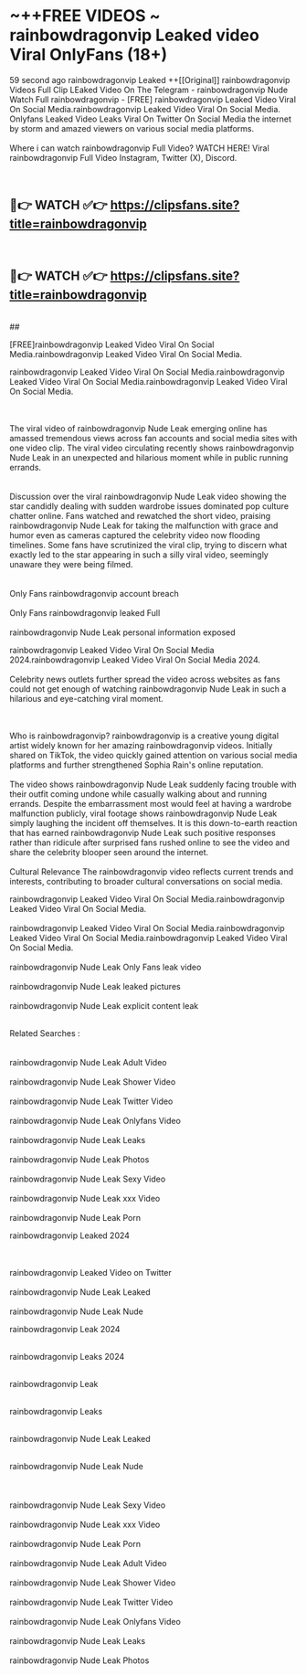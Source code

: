 # ~++FREE VIDEOS ~ rainbowdragonvip Leaked video Viral OnlyFans (18+)<br>


59 second ago rainbowdragonvip Leaked ++[[Original]] rainbowdragonvip Videos Full Clip LEaked Video On The Telegram  - rainbowdragonvip Nude  Watch Full rainbowdragonvip - [FREE] rainbowdragonvip Leaked Video Viral On Social Media.rainbowdragonvip Leaked Video Viral On Social Media.   Onlyfans Leaked Video Leaks Viral On Twitter On Social Media the internet by storm and amazed viewers on various social media platforms. <br><br>
Where i can watch rainbowdragonvip Full Video? WATCH HERE! Viral rainbowdragonvip Full Video Instagram, Twitter (X), Discord. <br>


 <br>

##  🔴👉 WATCH ✅👉  <a href="https://clipsfans.site?title=rainbowdragonvip&ref=git">https://clipsfans.site?title=rainbowdragonvip</a> <br>
  <br>

##  🔴👉 WATCH ✅👉  <a href="https://clipsfans.site?title=rainbowdragonvip&ref=git">https://clipsfans.site?title=rainbowdragonvip</a> <br>
  <br>
  ##



[FREE]rainbowdragonvip Leaked Video Viral On Social Media.rainbowdragonvip Leaked Video Viral On Social Media. <br>

rainbowdragonvip Leaked Video Viral On Social Media.rainbowdragonvip Leaked Video Viral On Social Media.rainbowdragonvip Leaked Video Viral On Social Media. <br>


  <br>

  <br>
The viral video of rainbowdragonvip Nude Leak emerging online has amassed tremendous views across fan accounts and social media sites with one video clip. The viral video circulating recently shows rainbowdragonvip Nude Leak in an unexpected and hilarious moment while in public running errands.<br>
<br>


<br>
Discussion over the viral rainbowdragonvip Nude Leak video showing the star candidly dealing with sudden wardrobe issues dominated pop culture chatter online. Fans watched and rewatched the short video, praising rainbowdragonvip Nude Leak for taking the malfunction with grace and humor even as cameras captured the celebrity video now flooding timelines. Some fans have scrutinized the viral clip, trying to discern what exactly led to the star appearing in such a silly viral video, seemingly unaware they were being filmed.<br>
<br>
<br> 
Only Fans rainbowdragonvip account breach<br>
<br>
Only Fans rainbowdragonvip leaked Full <br>
<br>
rainbowdragonvip Nude Leak personal information exposed<br>

rainbowdragonvip Leaked Video Viral On Social Media 2024.rainbowdragonvip Leaked Video Viral On Social Media 2024. <br>
<br>
Celebrity news outlets further spread the video across websites as fans could not get enough of watching rainbowdragonvip Nude Leak in such a hilarious and eye-catching viral moment.<br>
<br>

<br>
Who is rainbowdragonvip? rainbowdragonvip is a creative young digital artist widely known for her amazing rainbowdragonvip videos. Initially shared on TikTok, the video quickly gained attention on various social media platforms and further strengthened Sophia Rain's online reputation.<br>
<br>
The video shows rainbowdragonvip Nude Leak suddenly facing trouble with their outfit coming undone while casually walking about and running errands. Despite the embarrassment most would feel at having a wardrobe malfunction publicly, viral footage shows rainbowdragonvip Nude Leak simply laughing the incident off themselves. It is this down-to-earth reaction that has earned rainbowdragonvip Nude Leak such positive responses rather than ridicule after surprised fans rushed online to see the video and share the celebrity blooper seen around the internet.<br>
<br>
Cultural Relevance The rainbowdragonvip video reflects current trends and interests, contributing to broader cultural conversations on social media.<br>

rainbowdragonvip Leaked Video Viral On Social Media.rainbowdragonvip Leaked Video Viral On Social Media.<br>
<br>
rainbowdragonvip Leaked Video Viral On Social Media.rainbowdragonvip Leaked Video Viral On Social Media.rainbowdragonvip Leaked Video Viral On Social Media.<br>
<br>
rainbowdragonvip Nude Leak Only Fans leak video<br>
<br>
rainbowdragonvip Nude Leak leaked pictures<br>
<br>
rainbowdragonvip Nude Leak explicit content leak<br>


<br>
Related Searches :<br>
<br>

<br>
rainbowdragonvip Nude Leak Adult Video<br>
<br>
rainbowdragonvip Nude Leak Shower Video<br>
<br>
rainbowdragonvip Nude Leak Twitter Video<br>
<br>
rainbowdragonvip Nude Leak Onlyfans Video<br>
<br>
rainbowdragonvip Nude Leak Leaks<br>
<br>
rainbowdragonvip Nude Leak Photos<br>

<br>
rainbowdragonvip Nude Leak Sexy Video<br>
<br>
rainbowdragonvip Nude Leak xxx Video<br>
<br>
rainbowdragonvip Nude Leak Porn<br>

rainbowdragonvip  Leaked 2024 <br> <br>
<br>

rainbowdragonvip Leaked Video on Twitter <br>
<br>
rainbowdragonvip Nude Leak Leaked<br>
<br>
rainbowdragonvip Nude Leak Nude<br>


rainbowdragonvip  Leak 2024 <br> <br>



rainbowdragonvip  Leaks 2024 <br> <br>



 
rainbowdragonvip  Leak<br> <br>



rainbowdragonvip  Leaks<br> <br>


rainbowdragonvip Nude Leak Leaked<br> <br>

rainbowdragonvip Nude Leak Nude<br> <br>
<br> <br>
rainbowdragonvip Nude Leak Sexy Video
<br> <br>
rainbowdragonvip Nude Leak xxx Video
<br> <br>
rainbowdragonvip Nude Leak Porn
<br> <br>
rainbowdragonvip Nude Leak Adult Video
<br> <br>
rainbowdragonvip Nude Leak Shower Video
<br> <br>
rainbowdragonvip Nude Leak Twitter Video
<br> <br>
rainbowdragonvip Nude Leak Onlyfans Video
<br> <br>
rainbowdragonvip Nude Leak Leaks
<br> <br>
rainbowdragonvip Nude Leak Photos






</p>




 



</p>










